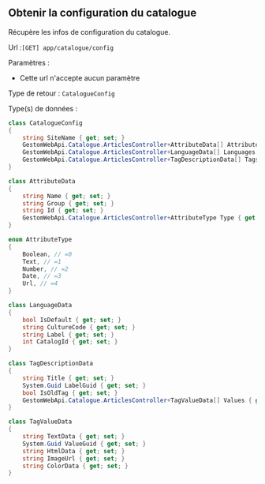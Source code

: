 ## <span id='obtenirconfig'>Obtenir la configuration du catalogue</span>

Récupère les infos de configuration du catalogue.

Url :`[GET] app/catalogue/config`

Paramètres : 

- Cette url n'accepte aucun paramètre

Type de retour : `CatalogueConfig`

Type(s) de données :

```csharp
class CatalogueConfig
{
	string SiteName { get; set; }
	GestomWebApi.Catalogue.ArticlesController+AttributeData[] Attributes { get; set; }
	GestomWebApi.Catalogue.ArticlesController+LanguageData[] Languages { get; set; }
	GestomWebApi.Catalogue.ArticlesController+TagDescriptionData[] Tags { get; set; }
}

class AttributeData
{
	string Name { get; set; }
	string Group { get; set; }
	string Id { get; set; }
	GestomWebApi.Catalogue.ArticlesController+AttributeType Type { get; set; }
}

enum AttributeType
{
	Boolean, // =0
	Text, // =1
	Number, // =2
	Date, // =3
	Url, // =4
}

class LanguageData
{
	bool IsDefault { get; set; }
	string CultureCode { get; set; }
	string Label { get; set; }
	int CatalogId { get; set; }
}

class TagDescriptionData
{
	string Title { get; set; }
	System.Guid LabelGuid { get; set; }
	bool IsOldTag { get; set; }
	GestomWebApi.Catalogue.ArticlesController+TagValueData[] Values { get; set; }
}

class TagValueData
{
	string TextData { get; set; }
	System.Guid ValueGuid { get; set; }
	string HtmlData { get; set; }
	string ImageUrl { get; set; }
	string ColorData { get; set; }
}

```

